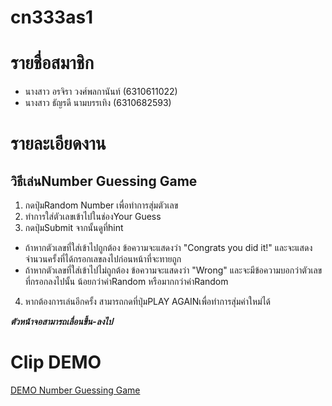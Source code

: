 # cn333as1

# รายชื่อสมาชิก
* นางสาว อรจิรา  วงศ์พลกานันท์ (6310611022)
* นางสาว ธัญรดี  นามบรรเทิง (6310682593)

# รายละเอียดงาน
## วิธีเล่นNumber Guessing Game
1. กดปุ่มRandom Number เพื่อทำการสุ่มตัวเลข
2. ทำการใส่ตัวเลขเข้าไปในช่องYour Guess
3. กดปุ่มSubmit จากนั้นดูที่hint 
  * ถ้าหากตัวเลขที่ใส่เข้าไปถูกต้อง ข้อความจะแสดงว่า "Congrats you did it!" และจะแสดงจำนวนครั้งที่ได้กรอกเลขลงไปก่อนหน้าที่จะทายถูก
  * ถ้าหากตัวเลขที่ใส่เข้าไปไม่ถูกต้อง ข้อความจะแสดงว่า "Wrong" และจะมีข้อความบอกว่าตัวเลขที่กรอกลงไปนั้น น้อยกว่าค่าRandom หรือมากกว่าค่าRandom
4. หากต้องการเล่นอีกครั้ง สามารถกดที่ปุ่มPLAY AGAINเพื่อทำการสุ่มค่าใหม่ได้


***ตัวหน้าจอสามารถเลื่อนขึ้น-ลงไป***

# Clip DEMO
[DEMO Number Guessing Game](https://youtu.be/S-YWju52SIo)

